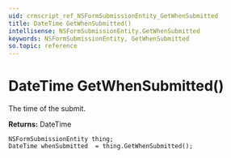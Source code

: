 ```yaml
---
uid: crmscript_ref_NSFormSubmissionEntity_GetWhenSubmitted
title: DateTime GetWhenSubmitted()
intellisense: NSFormSubmissionEntity.GetWhenSubmitted
keywords: NSFormSubmissionEntity, GetWhenSubmitted
so.topic: reference
---
```


# DateTime GetWhenSubmitted()

The time of the submit.

**Returns:** DateTime

```crmscript
NSFormSubmissionEntity thing;
DateTime whenSubmitted  = thing.GetWhenSubmitted();
```

